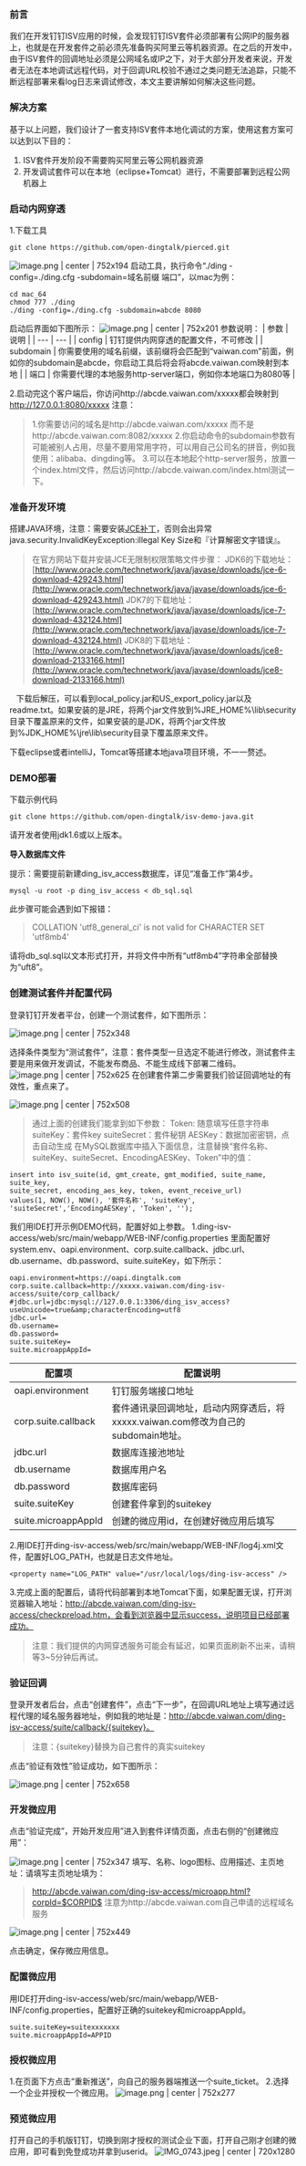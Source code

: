 ### 前言
我们在开发钉钉ISV应用的时候，会发现钉钉ISV套件必须部署有公网IP的服务器上，也就是在开发套件之前必须先准备购买阿里云等机器资源。在之后的开发中，由于ISV套件的回调地址必须是公网域名或IP之下，对于大部分开发者来说，开发者无法在本地调试远程代码，对于回调URL校验不通过之类问题无法追踪，只能不断远程部署来看log日志来调试修改，本文主要讲解如何解决这些问题。

### 解决方案
基于以上问题，我们设计了一套支持ISV套件本地化调试的方案，使用这套方案可以达到以下目的：
1. ISV套件开发阶段不需要购买阿里云等公网机器资源
2. 开发调试套件可以在本地（eclipse+Tomcat）进行，不需要部署到远程公网机器上

### 启动内网穿透
1.下载工具

```plain
git clone https://github.com/open-dingtalk/pierced.git
```

![image.png | center | 752x194](https://cdn.yuque.com/lark/2018/png/bd935f2f-c3f8-44de-a658-a104bfdafc24.png "")
启动工具，执行命令“./ding -config=./ding.cfg -subdomain=域名前缀 端口”，以mac为例：
```plain
cd mac_64
chmod 777 ./ding
./ding -config=./ding.cfg -subdomain=abcde 8080
```

启动后界面如下图所示：
![image.png | center | 752x201](https://cdn.yuque.com/lark/2018/png/ddfd9389-58b6-43b4-adf9-f8db52f25bba.png "")
参数说明：
| 参数 | 说明 |
| --- | --- |
| config | 钉钉提供内网穿透的配置文件，不可修改 |
| subdomain | 你需要使用的域名前缀，该前缀将会匹配到“vaiwan.com”前面，例如你的subdomain是abcde，你启动工具后将会将abcde.vaiwan.com映射到本地 |
| 端口 | 你需要代理的本地服务http-server端口，例如你本地端口为8080等 |

2.启动完这个客户端后，你访问http://abcde.vaiwan.com/xxxxx都会映射到 http://127.0.0.1:8080/xxxxx
注意：
> 1.你需要访问的域名是http://abcde.vaiwan.com/xxxxx 而不是http://abcde.vaiwan.com:8082/xxxxx
> 2.你启动命令的subdomain参数有可能被别人占用，尽量不要用常用字符，可以用自己公司名的拼音，例如我使用：alibaba、dingding等。
> 3.可以在本地起个http-server服务，放置一个index.html文件，然后访问http://abcde.vaiwan.com/index.html测试一下。

### 准备开发环境
搭建JAVA环境，注意：需要安装[JCE补丁](https://stackoverflow.com/questions/6481627/java-security-illegal-key-size-or-default-parameters#answers)，否则会出异常java.security.InvalidKeyException:illegal Key Size和『计算解密文字错误』。

> 在官方网站下载并安装JCE无限制权限策略文件步骤：
> JDK6的下载地址：[http://www.oracle.com/technetwork/java/javase/downloads/jce-6-download-429243.html](http://www.oracle.com/technetwork/java/javase/downloads/jce-6-download-429243.html)
> JDK7的下载地址：[http://www.oracle.com/technetwork/java/javase/downloads/jce-7-download-432124.html](http://www.oracle.com/technetwork/java/javase/downloads/jce-7-download-432124.html)
> JDK8的下载地址：[http://www.oracle.com/technetwork/java/javase/downloads/jce8-download-2133166.html](http://www.oracle.com/technetwork/java/javase/downloads/jce8-download-2133166.html)

   下载后解压，可以看到local\_policy.jar和US\_export\_policy.jar以及readme.txt。如果安装的是JRE，将两个jar文件放到%JRE\_HOME%\lib\security目录下覆盖原来的文件，如果安装的是JDK，将两个jar文件放到%JDK\_HOME%\jre\lib\security目录下覆盖原来文件。

下载eclipse或者intelliJ，Tomcat等搭建本地java项目环境，不一一赘述。
### DEMO部署
下载示例代码
```
git clone https://github.com/open-dingtalk/isv-demo-java.git
```
请开发者使用jdk1.6或以上版本。

__导入数据库文件__

提示：需要提前新建ding\_isv\_access数据库，详见“准备工作”第4步。

```
mysql -u root -p ding_isv_access < db_sql.sql
```

此步骤可能会遇到如下报错：

> COLLATION 'utf8\_general\_ci' is not valid for CHARACTER SET 'utf8mb4'

请将db\_sql.sql以文本形式打开，并将文件中所有“utf8mb4”字符串全部替换为“uft8”。

### 创建测试套件并配置代码
登录钉钉开发者平台，创建一个测试套件，如下图所示：

![image.png | center | 752x348](https://gw.alipayobjects.com/zos/skylark/46b7f7e8-3aae-48dc-9552-195c4cb4b74f/2018/png/01e80151-3d5a-4f22-a92f-a1d51b755503.png "")

选择条件类型为“测试套件”，注意：套件类型一旦选定不能进行修改，测试套件主要是用来做开发调试，不能发布商品、不能生成线下部署二维码。
![image.png | center | 752x625](https://gw.alipayobjects.com/zos/skylark/4d0c1fb9-e905-4033-aaa0-18dbed2b0d64/2018/png/9ae8512f-5577-4eca-b598-46c10f1219a4.png "")
在创建套件第二步需要我们验证回调地址的有效性，重点来了。

![image.png | center | 752x508](https://gw.alipayobjects.com/zos/skylark/4c8916c5-8638-485a-8090-c4ad996b140e/2018/png/64733494-f067-4d7e-b731-aefebd07b369.png "")
> 通过上面的创建我们能拿到如下参数：
> Token: 随意填写任意字符串
> suiteKey：套件key
> suiteSecret：套件秘钥
> AESKey：数据加密密钥，点击自动生成
在MySQL数据库中插入下面信息，注意替换“套件名称、suiteKey、suiteSecret、EncodingAESKey、Token”中的值：
```plain
insert into isv_suite(id, gmt_create, gmt_modified, suite_name, suite_key,
suite_secret, encoding_aes_key, token, event_receive_url)
values(1, NOW(), NOW(), '套件名称', 'suiteKey', 'suiteSecret','EncodingAESKey', 'Token', '');
```

我们用IDE打开示例DEMO代码，配置好如上参数。
1.ding-isv-access/web/src/main/webapp/WEB-INF/config.properties 里面配置好system.env、oapi.environment、corp.suite.callback、jdbc.url、db.username、db.password、suite.suiteKey，如下所示：

```plain
oapi.environment=https://oapi.dingtalk.com
corp.suite.callback=http://xxxxx.vaiwan.com/ding-isv-access/suite/corp_callback/
#jdbc.url=jdbc:mysql://127.0.0.1:3306/ding_isv_access?useUnicode=true&amp;characterEncoding=utf8
jdbc.url=
db.username=
db.password=
suite.suiteKey=
suite.microappAppId=
```
| 配置项 | 配置说明 |
| --- | --- |
| oapi.environment | 钉钉服务端接口地址 |
| corp.suite.callback | 套件通讯录回调地址，启动内网穿透后，将xxxxx.vaiwan.com修改为自己的subdomain地址。 |
| jdbc.url | 数据库连接池地址 |
| db.username | 数据库用户名 |
| db.password | 数据库密码 |
| suite.suiteKey | 创建套件拿到的suitekey |
| suite.microappAppId | 创建的微应用id，在创建好微应用后填写 |

2.用IDE打开ding-isv-access/web/src/main/webapp/WEB-INF/log4j.xml文件，配置好LOG\_PATH，也就是日志文件地址。
```plain
<property name="LOG_PATH" value="/usr/local/logs/ding-isv-access" />
```
3.完成上面的配置后，请将代码部署到本地Tomcat下面，如果配置无误，打开浏览器输入地址：http://abcde.vaiwan.com/ding-isv-access/checkpreload.htm，会看到浏览器中显示success，说明项目已经部署成功。
> 注意：我们提供的内网穿透服务可能会有延迟，如果页面刷新不出来，请稍等3~5分钟后再试。

### 验证回调
登录开发者后台，点击“创建套件”，点击“下一步”，在回调URL地址上填写通过远程代理的域名服务器地址，例如我的地址是：http://abcde.vaiwan.com/ding-isv-access/suite/callback/{suitekey}。

> 注意：{suitekey}替换为自己套件的真实suitekey

点击“验证有效性”验证成功，如下图所示：

![image.png | center | 752x658](https://gw.alipayobjects.com/zos/skylark/1cdcbd07-4c32-4069-9677-570588128698/2018/png/fbac1eb2-af90-4cd9-860c-663d2ef95628.png "")

### 开发微应用
点击“验证完成”，开始开发应用”进入到套件详情页面，点击右侧的“创建微应用”：

![image.png | center | 752x347](https://gw.alipayobjects.com/zos/skylark/32065ce5-82c9-4510-a7e0-00e0c07ccadd/2018/png/5c11435d-682a-4f63-a869-e58f28e33c6d.png "")
填写、名称、logo图标、应用描述、主页地址：请填写主页地址填为：
> 
> http://abcde.vaiwan.com/ding-isv-access/microapp.html?corpId=$CORPID$
> 注意为http://abcde.vaiwan.com自己申请的远程域名服务

![image.png | center | 752x449](https://cdn.yuque.com/lark/2018/png/b004e606-ba99-4ad1-bb79-90f722809bcc.png "")

点击确定，保存微应用信息。
### 配置微应用
用IDE打开ding-isv-access/web/src/main/webapp/WEB-INF/config.properties，配置好正确的suitekey和microappAppId。
```plain
suite.suiteKey=suitexxxxxxx
suite.microappAppId=APPID
```
### 授权微应用
1.在页面下方点击“重新推送”，向自己的服务器端推送一个suite\_ticket。
2.选择一个企业并授权一个微应用。
![image.png | center | 752x277](https://gw.alipayobjects.com/zos/skylark/3a256ec4-d25b-4cea-ba18-2d0c3d5a5adb/2018/png/a9a68cec-a258-4dae-a567-3ca2f1d09df9.png "")
### 预览微应用
打开自己的手机版钉钉，切换到刚才授权的测试企业下面，打开自己刚才创建的微应用，即可看到免登成功并拿到userid。
![IMG_0743.jpeg | center | 720x1280](https://gw.alipayobjects.com/zos/skylark/e33b7b48-bd5d-4e2e-a1d0-e23ea58e3ae1/2018/jpeg/4162d201-ad8c-4cc9-b973-7371ca0a0415.jpeg "")